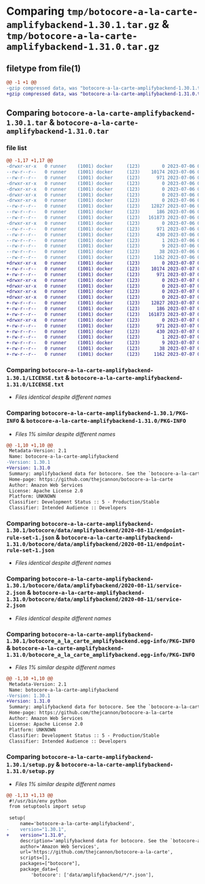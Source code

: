 # Comparing `tmp/botocore-a-la-carte-amplifybackend-1.30.1.tar.gz` & `tmp/botocore-a-la-carte-amplifybackend-1.31.0.tar.gz`

## filetype from file(1)

```diff
@@ -1 +1 @@
-gzip compressed data, was "botocore-a-la-carte-amplifybackend-1.30.1.tar", last modified: Thu Jul  6 01:44:47 2023, max compression
+gzip compressed data, was "botocore-a-la-carte-amplifybackend-1.31.0.tar", last modified: Fri Jul  7 01:43:37 2023, max compression
```

## Comparing `botocore-a-la-carte-amplifybackend-1.30.1.tar` & `botocore-a-la-carte-amplifybackend-1.31.0.tar`

### file list

```diff
@@ -1,17 +1,17 @@
-drwxr-xr-x   0 runner    (1001) docker     (123)        0 2023-07-06 01:44:47.806514 botocore-a-la-carte-amplifybackend-1.30.1/
--rw-r--r--   0 runner    (1001) docker     (123)    10174 2023-07-06 01:44:47.000000 botocore-a-la-carte-amplifybackend-1.30.1/LICENSE.txt
--rw-r--r--   0 runner    (1001) docker     (123)      971 2023-07-06 01:44:47.806514 botocore-a-la-carte-amplifybackend-1.30.1/PKG-INFO
-drwxr-xr-x   0 runner    (1001) docker     (123)        0 2023-07-06 01:44:47.802514 botocore-a-la-carte-amplifybackend-1.30.1/botocore/
-drwxr-xr-x   0 runner    (1001) docker     (123)        0 2023-07-06 01:44:47.802514 botocore-a-la-carte-amplifybackend-1.30.1/botocore/data/
-drwxr-xr-x   0 runner    (1001) docker     (123)        0 2023-07-06 01:44:47.802514 botocore-a-la-carte-amplifybackend-1.30.1/botocore/data/amplifybackend/
-drwxr-xr-x   0 runner    (1001) docker     (123)        0 2023-07-06 01:44:47.802514 botocore-a-la-carte-amplifybackend-1.30.1/botocore/data/amplifybackend/2020-08-11/
--rw-r--r--   0 runner    (1001) docker     (123)    12827 2023-07-06 01:44:40.000000 botocore-a-la-carte-amplifybackend-1.30.1/botocore/data/amplifybackend/2020-08-11/endpoint-rule-set-1.json
--rw-r--r--   0 runner    (1001) docker     (123)      186 2023-07-06 01:44:40.000000 botocore-a-la-carte-amplifybackend-1.30.1/botocore/data/amplifybackend/2020-08-11/paginators-1.json
--rw-r--r--   0 runner    (1001) docker     (123)   161873 2023-07-06 01:44:40.000000 botocore-a-la-carte-amplifybackend-1.30.1/botocore/data/amplifybackend/2020-08-11/service-2.json
-drwxr-xr-x   0 runner    (1001) docker     (123)        0 2023-07-06 01:44:47.806514 botocore-a-la-carte-amplifybackend-1.30.1/botocore_a_la_carte_amplifybackend.egg-info/
--rw-r--r--   0 runner    (1001) docker     (123)      971 2023-07-06 01:44:47.000000 botocore-a-la-carte-amplifybackend-1.30.1/botocore_a_la_carte_amplifybackend.egg-info/PKG-INFO
--rw-r--r--   0 runner    (1001) docker     (123)      430 2023-07-06 01:44:47.000000 botocore-a-la-carte-amplifybackend-1.30.1/botocore_a_la_carte_amplifybackend.egg-info/SOURCES.txt
--rw-r--r--   0 runner    (1001) docker     (123)        1 2023-07-06 01:44:47.000000 botocore-a-la-carte-amplifybackend-1.30.1/botocore_a_la_carte_amplifybackend.egg-info/dependency_links.txt
--rw-r--r--   0 runner    (1001) docker     (123)        9 2023-07-06 01:44:47.000000 botocore-a-la-carte-amplifybackend-1.30.1/botocore_a_la_carte_amplifybackend.egg-info/top_level.txt
--rw-r--r--   0 runner    (1001) docker     (123)       38 2023-07-06 01:44:47.806514 botocore-a-la-carte-amplifybackend-1.30.1/setup.cfg
--rw-r--r--   0 runner    (1001) docker     (123)     1162 2023-07-06 01:44:47.000000 botocore-a-la-carte-amplifybackend-1.30.1/setup.py
+drwxr-xr-x   0 runner    (1001) docker     (123)        0 2023-07-07 01:43:37.255032 botocore-a-la-carte-amplifybackend-1.31.0/
+-rw-r--r--   0 runner    (1001) docker     (123)    10174 2023-07-07 01:43:37.000000 botocore-a-la-carte-amplifybackend-1.31.0/LICENSE.txt
+-rw-r--r--   0 runner    (1001) docker     (123)      971 2023-07-07 01:43:37.255032 botocore-a-la-carte-amplifybackend-1.31.0/PKG-INFO
+drwxr-xr-x   0 runner    (1001) docker     (123)        0 2023-07-07 01:43:37.251032 botocore-a-la-carte-amplifybackend-1.31.0/botocore/
+drwxr-xr-x   0 runner    (1001) docker     (123)        0 2023-07-07 01:43:37.251032 botocore-a-la-carte-amplifybackend-1.31.0/botocore/data/
+drwxr-xr-x   0 runner    (1001) docker     (123)        0 2023-07-07 01:43:37.251032 botocore-a-la-carte-amplifybackend-1.31.0/botocore/data/amplifybackend/
+drwxr-xr-x   0 runner    (1001) docker     (123)        0 2023-07-07 01:43:37.251032 botocore-a-la-carte-amplifybackend-1.31.0/botocore/data/amplifybackend/2020-08-11/
+-rw-r--r--   0 runner    (1001) docker     (123)    12827 2023-07-07 01:43:28.000000 botocore-a-la-carte-amplifybackend-1.31.0/botocore/data/amplifybackend/2020-08-11/endpoint-rule-set-1.json
+-rw-r--r--   0 runner    (1001) docker     (123)      186 2023-07-07 01:43:28.000000 botocore-a-la-carte-amplifybackend-1.31.0/botocore/data/amplifybackend/2020-08-11/paginators-1.json
+-rw-r--r--   0 runner    (1001) docker     (123)   161873 2023-07-07 01:43:28.000000 botocore-a-la-carte-amplifybackend-1.31.0/botocore/data/amplifybackend/2020-08-11/service-2.json
+drwxr-xr-x   0 runner    (1001) docker     (123)        0 2023-07-07 01:43:37.255032 botocore-a-la-carte-amplifybackend-1.31.0/botocore_a_la_carte_amplifybackend.egg-info/
+-rw-r--r--   0 runner    (1001) docker     (123)      971 2023-07-07 01:43:37.000000 botocore-a-la-carte-amplifybackend-1.31.0/botocore_a_la_carte_amplifybackend.egg-info/PKG-INFO
+-rw-r--r--   0 runner    (1001) docker     (123)      430 2023-07-07 01:43:37.000000 botocore-a-la-carte-amplifybackend-1.31.0/botocore_a_la_carte_amplifybackend.egg-info/SOURCES.txt
+-rw-r--r--   0 runner    (1001) docker     (123)        1 2023-07-07 01:43:37.000000 botocore-a-la-carte-amplifybackend-1.31.0/botocore_a_la_carte_amplifybackend.egg-info/dependency_links.txt
+-rw-r--r--   0 runner    (1001) docker     (123)        9 2023-07-07 01:43:37.000000 botocore-a-la-carte-amplifybackend-1.31.0/botocore_a_la_carte_amplifybackend.egg-info/top_level.txt
+-rw-r--r--   0 runner    (1001) docker     (123)       38 2023-07-07 01:43:37.255032 botocore-a-la-carte-amplifybackend-1.31.0/setup.cfg
+-rw-r--r--   0 runner    (1001) docker     (123)     1162 2023-07-07 01:43:37.000000 botocore-a-la-carte-amplifybackend-1.31.0/setup.py
```

### Comparing `botocore-a-la-carte-amplifybackend-1.30.1/LICENSE.txt` & `botocore-a-la-carte-amplifybackend-1.31.0/LICENSE.txt`

 * *Files identical despite different names*

### Comparing `botocore-a-la-carte-amplifybackend-1.30.1/PKG-INFO` & `botocore-a-la-carte-amplifybackend-1.31.0/PKG-INFO`

 * *Files 1% similar despite different names*

```diff
@@ -1,10 +1,10 @@
 Metadata-Version: 2.1
 Name: botocore-a-la-carte-amplifybackend
-Version: 1.30.1
+Version: 1.31.0
 Summary: amplifybackend data for botocore. See the `botocore-a-la-carte` package for more info.
 Home-page: https://github.com/thejcannon/botocore-a-la-carte
 Author: Amazon Web Services
 License: Apache License 2.0
 Platform: UNKNOWN
 Classifier: Development Status :: 5 - Production/Stable
 Classifier: Intended Audience :: Developers
```

### Comparing `botocore-a-la-carte-amplifybackend-1.30.1/botocore/data/amplifybackend/2020-08-11/endpoint-rule-set-1.json` & `botocore-a-la-carte-amplifybackend-1.31.0/botocore/data/amplifybackend/2020-08-11/endpoint-rule-set-1.json`

 * *Files identical despite different names*

### Comparing `botocore-a-la-carte-amplifybackend-1.30.1/botocore/data/amplifybackend/2020-08-11/service-2.json` & `botocore-a-la-carte-amplifybackend-1.31.0/botocore/data/amplifybackend/2020-08-11/service-2.json`

 * *Files identical despite different names*

### Comparing `botocore-a-la-carte-amplifybackend-1.30.1/botocore_a_la_carte_amplifybackend.egg-info/PKG-INFO` & `botocore-a-la-carte-amplifybackend-1.31.0/botocore_a_la_carte_amplifybackend.egg-info/PKG-INFO`

 * *Files 1% similar despite different names*

```diff
@@ -1,10 +1,10 @@
 Metadata-Version: 2.1
 Name: botocore-a-la-carte-amplifybackend
-Version: 1.30.1
+Version: 1.31.0
 Summary: amplifybackend data for botocore. See the `botocore-a-la-carte` package for more info.
 Home-page: https://github.com/thejcannon/botocore-a-la-carte
 Author: Amazon Web Services
 License: Apache License 2.0
 Platform: UNKNOWN
 Classifier: Development Status :: 5 - Production/Stable
 Classifier: Intended Audience :: Developers
```

### Comparing `botocore-a-la-carte-amplifybackend-1.30.1/setup.py` & `botocore-a-la-carte-amplifybackend-1.31.0/setup.py`

 * *Files 1% similar despite different names*

```diff
@@ -1,13 +1,13 @@
 #!/usr/bin/env python
 from setuptools import setup
 
 setup(
     name='botocore-a-la-carte-amplifybackend',
-    version="1.30.1",
+    version="1.31.0",
     description='amplifybackend data for botocore. See the `botocore-a-la-carte` package for more info.',
     author='Amazon Web Services',
     url='https://github.com/thejcannon/botocore-a-la-carte',
     scripts=[],
     packages=["botocore"],
     package_data={
         'botocore': ['data/amplifybackend/*/*.json'],
```

